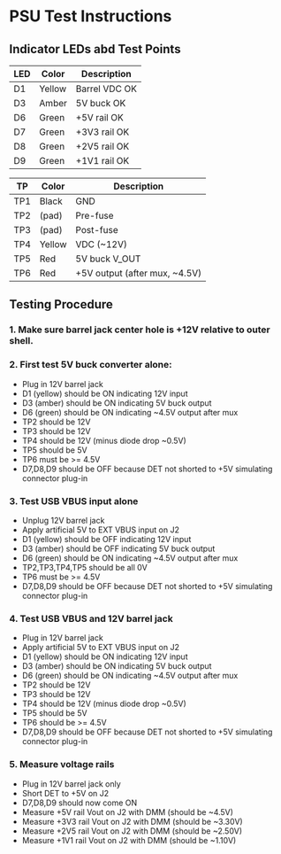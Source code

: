 # PSU Test Instructions

## Indicator LEDs abd Test Points

| LED | Color  | Description |
|-----|--------|-------------|
| D1  | Yellow | Barrel VDC OK |
| D3  | Amber  | 5V buck OK |
| D6  | Green  | +5V rail OK |
| D7  | Green  | +3V3 rail OK |
| D8  | Green  | +2V5 rail OK |
| D9  | Green  | +1V1 rail OK |

| TP  | Color  | Description |
|-----|--------|-------------|
| TP1 | Black  | GND |
| TP2 | (pad)  | Pre-fuse |
| TP3 | (pad)  | Post-fuse |
| TP4 | Yellow | VDC (~12V) |
| TP5 | Red    | 5V buck V_OUT |
| TP6 | Red    | +5V output (after mux, ~4.5V)|

## Testing Procedure

### 1. Make sure barrel jack center hole is +12V relative to outer shell.

### 2. First test 5V buck converter alone:

 - Plug in 12V barrel jack
 - D1 (yellow) should be ON indicating 12V input
 - D3 (amber) should be ON indicating 5V buck output
 - D6 (green) should be ON indicating ~4.5V output after mux
 - TP2 should be 12V
 - TP3 should be 12V
 - TP4 should be 12V (minus diode drop ~0.5V)
 - TP5 should be 5V
 - TP6 must be >= 4.5V
 - D7,D8,D9 should be OFF because DET not shorted to +5V simulating connector plug-in

### 3. Test USB VBUS input alone

 - Unplug 12V barrel jack
 - Apply artificial 5V to EXT VBUS input on J2
 - D1 (yellow) should be OFF indicating 12V input
 - D3 (amber) should be OFF indicating 5V buck output
 - D6 (green) should be ON indicating ~4.5V output after mux
 - TP2,TP3,TP4,TP5 should be all 0V
 - TP6 must be >= 4.5V
 - D7,D8,D9 should be OFF because DET not shorted to +5V simulating connector plug-in

### 4. Test USB VBUS **and** 12V barrel jack

 - Plug in 12V barrel jack
 - Apply artificial 5V to EXT VBUS input on J2
 - D1 (yellow) should be ON indicating 12V input
 - D3 (amber) should be ON indicating 5V buck output
 - D6 (green) should be ON indicating ~4.5V output after mux
 - TP2 should be 12V
 - TP3 should be 12V
 - TP4 should be 12V (minus diode drop ~0.5V)
 - TP5 should be 5V
 - TP6 should be >= 4.5V
 - D7,D8,D9 should be OFF because DET not shorted to +5V simulating connector plug-in

### 5. Measure voltage rails
 - Plug in 12V barrel jack only
 - Short DET to +5V on J2
 - D7,D8,D9 should now come ON
 - Measure +5V rail Vout on J2 with DMM (should be ~4.5V)
 - Measure +3V3 rail Vout on J2 with DMM (should be ~3.30V)
 - Measure +2V5 rail Vout on J2 with DMM (should be ~2.50V)
 - Measure +1V1 rail Vout on J2 with DMM (should be ~1.10V)

